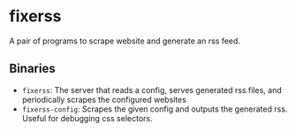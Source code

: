 # fixerss

A pair of programs to scrape website and generate an rss feed.

## Binaries

- `fixerss`: The server that reads a config, serves generated rss files,
             and periodically scrapes the configured websites
- `fixerss-config`: Scrapes the given config and outputs the generated rss.
                    Useful for debugging css selectors.